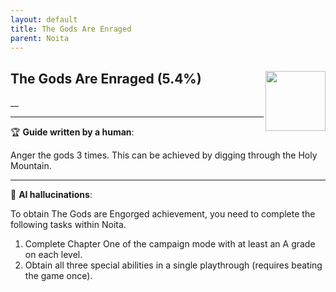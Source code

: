 ```yaml
---
layout: default
title: The Gods Are Enraged
parent: Noita
---
```


## The Gods Are Enraged (5.4%) <img align="right" src="https://cdn.cloudflare.steamstatic.com/steamcommunity/public/images/apps/881100/1c0696634744b2caceaff11b4de1ab0dcf7ab4a7.jpg" width="96" height="96">

__

---

:trophy: **Guide written by a human**:

Anger the gods 3 times. This can be achieved by digging through the Holy Mountain.

---

:robot: **AI hallucinations**:

To obtain The Gods are Engorged achievement, you need to complete the following tasks within Noita. 
1) Complete Chapter One of the campaign mode with at least an A grade on each level. 
2) Obtain all three special abilities in a single playthrough (requires beating the game once).
